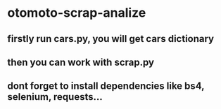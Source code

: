 # otomoto-scrap-analize
## firstly run cars.py, you will get cars dictionary
## then you can work with scrap.py
## dont forget to install dependencies like bs4, selenium, requests...